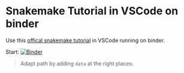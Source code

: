 # Snakemake Tutorial in VSCode on binder

Use this [offical snakemake tutorial](https://github.com/snakemake/snakemake-tutorial-data) in VSCode running on binder.

Start: [![Binder](https://mybinder.org/badge_logo.svg)](https://mybinder.org/v2/gh/enryH/snakemake-tutorial/snakemake-tutorial?urlpath=vscode/?folder=/home/jovyan/snakemake-tutorial-data)


> Adapt path by adding `data` at the right places.